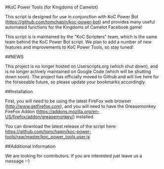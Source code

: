 #KoC Power Tools (for Kingdoms of Camelot)

This script is designed for use in conjunction with KoC Power Bot (https://github.com/tomchapin/koc-power-bot) and provides many useful automated functions for the Kingdoms of Camelot Facebook game! 

This script is is maintained by the "KoC Scripters" team, which is the same team behind the KoC Power Bot script. We plan to add a number of new features and improvements to KoC Power Tools, so stay tuned!

##NEWS

This project is no longer hosted on Userscripts.org (which shut down), and is no longer actively maintained on Google Code (which will be shutting down soon). The project has officially moved to Github and will live here for the forseeable future, so please update your bookmarks accordingly.

##Installation

First, you will need to be using the latest FireFox web browser (http://www.getfirefox.com), and you will need to have the Greasemonkey FireFox Addon (https://addons.mozilla.org/en-US/firefox/addon/greasemonkey/) installed.

You can download the latest release of the script here: https://github.com/tomchapin/koc-power-tools/raw/master/koc_power_tools.user.js

##Additional Information

We are looking for contributors. If you are interested just leave us a message :-)

